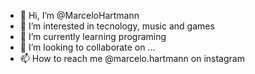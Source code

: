 - 👋 Hi, I’m @MarceloHartmann
- 👀 I’m interested in tecnology, music and games
- 🌱 I’m currently learning programing
- 💞️ I’m looking to collaborate on ...
- 📫 How to reach me @marcelo.hartmann on instagram

<!---
MarceloHartmann/MarceloHartmann is a ✨ special ✨ repository because its `README.md` (this file) appears on your GitHub profile.
You can click the Preview link to take a look at your changes.
--->

